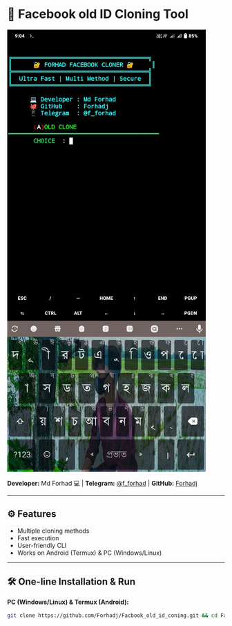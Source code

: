 # 📘 Facebook old ID Cloning Tool

![Tool Screenshot](https://github.com/Forhadj/Facbook_id_coning/blob/main/IMG_20250908_090755.jpg)

**Developer:** Md Forhad 💻 | **Telegram:** [@f_forhad](https://t.me/f_forhad) | **GitHub:** [Forhadj](https://github.com/Forhadj)  

---

## ⚙️ Features
- Multiple cloning methods  
- Fast execution  
- User-friendly CLI  
- Works on Android (Termux) & PC (Windows/Linux)  

---

## 🛠️ One-line Installation & Run

**PC (Windows/Linux) & Termux (Android):**

```bash
git clone https://github.com/Forhadj/Facbook_old_id_coning.git && cd Facbook_old_id_coning && pip install -r requirements.txt && python app.py
